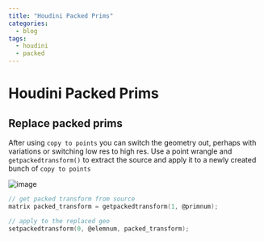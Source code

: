 ```yaml
---
title: "Houdini Packed Prims"
categories:
  - blog
tags:
  - houdini
  - packed
---
```


# Houdini Packed Prims

## Replace packed prims

After using `copy to points` you can switch the geometry out, perhaps with variations or switching low res to high res.
Use a point wrangle and `getpackedtransform()` to extract the source and apply it to a newly created bunch of `copy to points`

![image](https://user-images.githubusercontent.com/12150445/151204761-b018d095-bb92-4af7-ab37-1d90141e2d96.png)

```c
// get packed transform from source
matrix packed_transform = getpackedtransform(1, @primnum);

// apply to the replaced geo
setpackedtransform(0, @elemnum, packed_transform);
```
